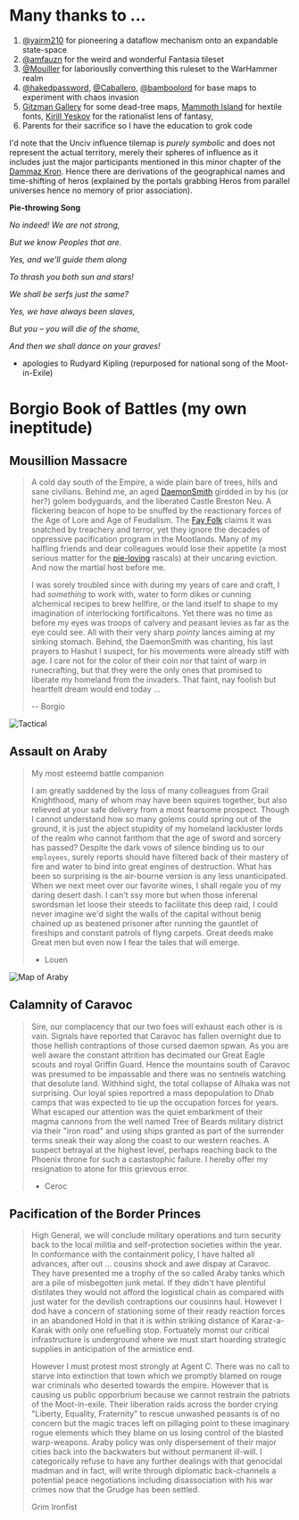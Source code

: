 # Many thanks to ...

1. [@yairm210](https://github.com/yairm210/Unciv) for pioneering a dataflow mechanism onto an expandable state-space
2. [@amfauzn](https://github.com/amfauzn/Fantasia) for the weird and wonderful Fantasia tileset
3. [@Mouiller](https://github.com/mouillerart/UncivWarhammer) for laboriouslly converthing this ruleset to the WarHammer realm
4. [@hakedpassword](https://github.com/hackedpassword/NextgenMaps-Labs), [@Caballero](https://github.com/Caballero-Arepa/Community-Maps), [@bamboolord](https://github.com/RealBamboolord/LOTR-reworked) for base maps to experiment with chaos invasion
5. [Gitzman Gallery](http://www.gitzmansgallery.com/warhammer-maps.html) for some dead-tree maps, [Mammoth Island](https://mammothisland.itch.io/elefonts) for hextile fonts, [Kirill Yeskov](https://en.m.wikipedia.org/wiki/The_Last_Ringbearer) for the rationalist lens of fantasy, 
6. Parents for their sacrifice so I have the education to grok code

I'd note that the Unciv influence tilemap is _purely symbolic_ and does not represent the actual territory, merely their spheres of influence as it includes just the major participants mentioned in this minor chapter of the [Dammaz Kron](https://warhammerfantasy.fandom.com/wiki/Great_Book_of_Grudges). Hence there are derivations of the geographical names and time-shifting of heros (explained by the portals grabbing Heros from parallel universes hence no memory of prior association).

**Pie-throwing Song**

_No indeed! We are not strong,_

_But we know Peoples that are._

_Yes, and we'll guide them along_

_To thrash you both sun and stars!_

>

_We shall be serfs just the same?_

_Yes, we have always been slaves,_

_But you – you will die of the shame,_

_And then we shall dance on your graves!_


- apologies to Rudyard Kipling (repurposed for national song of the Moot-in-Exile)

# Borgio Book of Battles (my own ineptitude)

## Mousillion Massacre

> A cold day south of the Empire, a wide plain bare of trees, hills and sane civilians. Behind me, an aged [DaemonSmith](https://warhammerfantasy.fandom.com/wiki/Chaos_Dwarfs) girdded in by his (or her?) golem bodyguards, and the liberated Castle Breston Neu. A flickering beacon of hope to be snuffed by the reactionary forces of the Age of Lore and Age of Feudalism. The [Fay Folk](https://warhammerfantasy.fandom.com/wiki/Athel_Loren) claims it was snatched by treachery and terror, yet they ignore the decades of oppressive pacification program in the Mootlands. Many of my halfling friends and dear colleagues would lose their appetite (a most serious matter for the [pie-loving](https://warhammerfantasy.fandom.com/wiki/Pie_Week) rascals) at their uncaring eviction. And now the martial host before me.
>
> I was sorely troubled since with during my years of care and craft, I had _something_ to work with, water to form dikes or cunning alchemical recipes to brew hellfire, or the land itself to shape to my imagination of interlocking fortificaitons. Yet there was no time as before my eyes was troops of calvery and peasant levies as far as the eye could see. All with their very sharp _pointy_ lances aiming at my sinking stomach. Behind, the DaemonSmith was chanting, his last prayers to Hashut I suspect, for his movements were already stiff with age. I care not for the color of their coin nor that taint of warp in runecrafting, but that they were the only ones that promised to liberate my homeland from the invaders. That faint, nay foolish but heartfelt dream would end today ...
> 
> -- Borgio

![Tactical](./Snapshots/Mousille.png)

## Assault on Araby

> My most esteemd battle companion
> 
> I am greatly saddened by the loss of many colleagues from Grail Knighthood, many of whom may have been squires together, but also relieved at your safe delivery from a most fearsome prospect. Though I cannot understand how so many golems could spring out of the ground, it is just the abject stupidity of my homeland lackluster lords of the realm who cannot fanthom that the age of sword and sorcery has passed? Despite the dark vows of silence binding us to our `employees`, surely reports should have filtered back of their mastery of fire and water to bind into great engines of destruction. What has been so surprising is the air-bourne version is any less unanticipated. When we next meet over our favorite wines, I shall regale you of my daring desert dash. I can't ssy more but when those inferenal swordsman let loose their steeds to facilitate this deep raid, I could never imagine we'd sight the walls of the capital without benig chained up as beatened prisoner after running the gauntlet of fireships and constant patrols of flyng carpets. Great deeds make Great men but even now I fear the tales that will emerge.
>
> - Louen 

![Map of Araby](http://www.gitzmansgallery.com/maps/Map-Araby-1.jpg)

## Calamnity of Caravoc

> Sire, our complacency that our two foes will exhaust each other is is vain. Signals have reported that Caravoc has fallen overnight due to those hellish contraptions of those cursed daemon spwan. As you are well aware the constant attrition has decimated our Great Eagle scouts and royal Griffin Guard. Hence the mountains south of Caravoc was presumed to be impassable and there was no sentnels watching that desolute land. Withhind sight, the total collapse of Alhaka was not surprising. Our loyal spies reportred a mass depopulation to Dhab camps that was expected to tie up the occupation forces for years. What escaped our attention was the quiet embarkment of their magma cannons from the well named Tree of Beards military district via their "iron road" and using ships granted as part of the surrender terms sneak their way along the coast to our western reaches. A suspect betrayal at the highest level, perhaps reaching back to the Phoenix throne for such a castastophic failure. I hereby offer my resignation to atone for this grievous error.
>
> - Ceroc

## Pacification of the Border Princes

> High General, we will conclude military operations and turn security back to the local militia and self-protection societies within the year. In conformance with the containment policy, I have halted all advances, after out ... cousins shock and awe dispay at Caravoc. They have presented me a trophy of the so called Araby tanks which are a pile of misbegotten junk metal. If they didn't have plentiful distilates they would not afford the logistical chain as compared with just water for the devilish contraptions our cousinns haul. However I dod have a concern of stationing some of their ready reaction forces in an abandoned Hold in that it is within striking distance of Karaz-a-Karak with only one refuelling stop. Fortuately momst our critical infrastructure is underground where we must start hoarding strategic supplies in anticipation of the armistice end.
>
> However I must protest most strongly at Agent C. There was no call to starve into extinction that town which we promptly blamed on rouge war criminals who deserted towards the empire. However that is causing us public opporbrium because we cannot restrain the patriots of the Moot-in-exile. Their liberation raids across the border crying "Liberty, Equality, Fraternity" to rescue unwashed peasants is of no concern but the magic traces left on pillaging point to these imaginary rogue elements which they blame on us losing control of the blasted warp-weapons. Araby policy was only dispersement of their major cities back into the backwaters but without permanent ill-will. I categorically refuse to have any further dealings with that genocidal madman and in fact, will write through diplomatic back-channels a potential peace negotiations including disassociation with his war crimes now that the Grudge has been settled.
>
> Grim Ironfist
